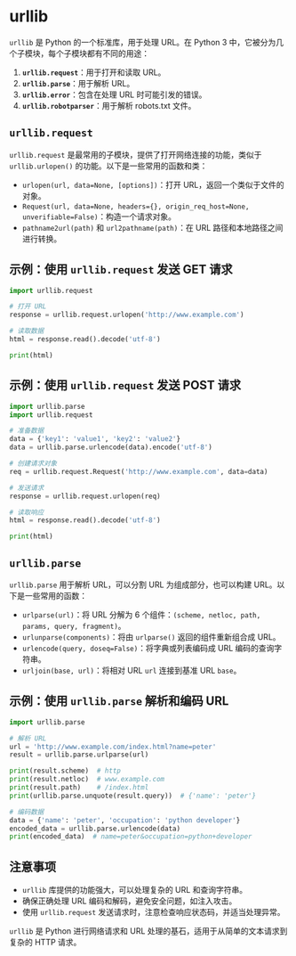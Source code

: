 # urllib

`urllib` 是 Python 的一个标准库，用于处理 URL。在 Python 3 中，它被分为几个子模块，每个子模块都有不同的用途：

1. **`urllib.request`**：用于打开和读取 URL。
2. **`urllib.parse`**：用于解析 URL。
3. **`urllib.error`**：包含在处理 URL 时可能引发的错误。
4. **`urllib.robotparser`**：用于解析 robots.txt 文件。

## `urllib.request`

`urllib.request` 是最常用的子模块，提供了打开网络连接的功能，类似于 `urllib.urlopen()` 的功能。以下是一些常用的函数和类：

- `urlopen(url, data=None, [options])`：打开 URL，返回一个类似于文件的对象。
- `Request(url, data=None, headers={}, origin_req_host=None, unverifiable=False)`：构造一个请求对象。
- `pathname2url(path)` 和 `url2pathname(path)`：在 URL 路径和本地路径之间进行转换。

## 示例：使用 `urllib.request` 发送 GET 请求

```python
import urllib.request

# 打开 URL
response = urllib.request.urlopen('http://www.example.com')

# 读取数据
html = response.read().decode('utf-8')

print(html)
```

## 示例：使用 `urllib.request` 发送 POST 请求

```python
import urllib.parse
import urllib.request

# 准备数据
data = {'key1': 'value1', 'key2': 'value2'}
data = urllib.parse.urlencode(data).encode('utf-8')

# 创建请求对象
req = urllib.request.Request('http://www.example.com', data=data)

# 发送请求
response = urllib.request.urlopen(req)

# 读取响应
html = response.read().decode('utf-8')

print(html)
```

## `urllib.parse`

`urllib.parse` 用于解析 URL，可以分割 URL 为组成部分，也可以构建 URL。以下是一些常用的函数：

- `urlparse(url)`：将 URL 分解为 6 个组件：`(scheme, netloc, path, params, query, fragment)`。
- `urlunparse(components)`：将由 `urlparse()` 返回的组件重新组合成 URL。
- `urlencode(query, doseq=False)`：将字典或列表编码成 URL 编码的查询字符串。
- `urljoin(base, url)`：将相对 URL `url` 连接到基准 URL `base`。

## 示例：使用 `urllib.parse` 解析和编码 URL

```python
import urllib.parse

# 解析 URL
url = 'http://www.example.com/index.html?name=peter'
result = urllib.parse.urlparse(url)

print(result.scheme)  # http
print(result.netloc)  # www.example.com
print(result.path)    # /index.html
print(urllib.parse.unquote(result.query))  # {'name': 'peter'}

# 编码数据
data = {'name': 'peter', 'occupation': 'python developer'}
encoded_data = urllib.parse.urlencode(data)
print(encoded_data)  # name=peter&occupation=python+developer
```

## 注意事项

- `urllib` 库提供的功能强大，可以处理复杂的 URL 和查询字符串。
- 确保正确处理 URL 编码和解码，避免安全问题，如注入攻击。
- 使用 `urllib.request` 发送请求时，注意检查响应状态码，并适当处理异常。

`urllib` 是 Python 进行网络请求和 URL 处理的基石，适用于从简单的文本请求到复杂的 HTTP 请求。
